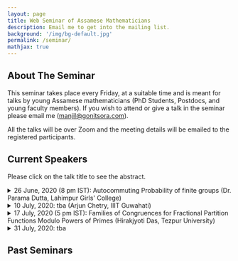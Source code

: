 ```yaml
---
layout: page
title: Web Seminar of Assamese Mathematicians
description: Email me to get into the mailing list.
background: '/img/bg-default.jpg'
permalink: /seminar/
mathjax: true
---
```


## About The Seminar

This seminar takes place every Friday, at a suitable time and is meant for talks by young Assamese mathematicians (PhD Students, Postdocs, and young faculty members). If you wish to attend or give a talk in the seminar please email me (manjil@gonitsora.com). 

All the talks will be over Zoom and the meeting details will be emailed to the registered participants.

## Current Speakers

Please click on the talk title to see the abstract.

<details>
<summary>26 June, 2020 (8 pm IST): Autocommuting Probability of finite groups (Dr. Parama Dutta, Lahimpur Girls' College)</summary>
  
Let G be a finite group and Aut(G) the automorphism group of G. The
autocommuting probability of G, denoted by Pr(G; Aut(G)), is the probability
that a randomly chosen automorphism of G fixes a randomly chosen element of
G. In the talk, we study Pr(G; Aut(G)) through certain computing formula and
bounds. We also discuss certain characterizations of G through Pr(G; Aut(G)).
</details>


<details>
<summary>10 July, 2020: tba (Arjun Chetry, IIIT Guwahati)</summary>

tba
</details>


<details>
<summary>17 July, 2020 (5 pm IST): Families of Congruences for Fractional Partition Functions Modulo Powers of Primes (Hirakjyoti Das, Tezpur University)</summary>

Recently, Chan and Wang (Fractional powers of the generating function for the partition function.
Acta Arith. 187(1), 59--80 (2019)) studied the fractional powers of the generating function for the partition
function and found several congruences satisfied by the corresponding coefficients. In this talk, we find
some new families of congruences modulo powers of primes. We also find analogous results for the coefficients
of the fractional powers of the generating function for the 2-color partition function.
</details>


<details>
<summary>31 July, 2020: tba </summary>

tba
</details>

## Past Seminars
